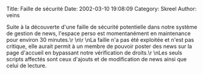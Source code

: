 Title: Faille de sécurité
Date: 2002-03-10 19:08:09
Category: Skreel
Author: veins

Suite à la découverte d'une faille de sécurité potentielle dans notre système de gestion de news, l'espace perso est momentanément en maintenance pour environ 30 minutes.\r
\n\r
\nLa faille n'a pas été exploitée et n'est pas critique, elle aurait permit à un membre de pouvoir poster des news sur la page d'accueil en bypassant notre vérification de droits.\r
\nLes seuls scripts affectés sont ceux d'ajouts et de modification de news ainsi que celui de lecture.